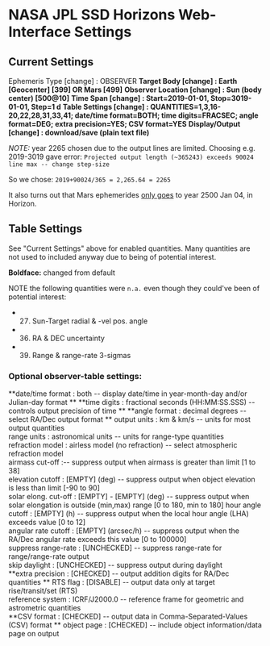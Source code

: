 # NASA JPL SSD Horizons Web-Interface Settings

## Current Settings

Ephemeris Type [change] :  	OBSERVER
**Target Body [change] :  	 	Earth [Geocenter] [399]   OR   Mars [499]**
**Observer Location [change] :  	Sun (body center) [500@10]**
**Time Span [change] :  	Start=2019-01-01, Stop=3019-01-01, Step=1 d**
**Table Settings [change] : 	QUANTITIES=1,3,16-20,22,28,31,33,41; date/time format=BOTH; time digits=FRACSEC; angle format=DEG; extra precision=YES; CSV format=YES**
**Display/Output [change] : 	download/save (plain text file)**

_NOTE:_
year 2265 chosen due to the output lines are limited. Choosing e.g. 2019-3019 gave error:
`Projected output length (~365243) exceeds 90024 line max -- change step-size`

So we chose:
`2019+90024/365 = 2,265.64 = 2265`

It also turns out that Mars ephemerides [only goes](https://ssd.jpl.nasa.gov/eph_spans.cgi?id=A) to year 2500 Jan 04, in Horizon.

## Table Settings

See "Current Settings" above for enabled quantities. Many quantities are not used to included anyway due to being of potential interest.

**Boldface:** changed from default

NOTE the following quantities were `n.a.` even though they could've been of potential interest:
- 27.	Sun-Target radial & -vel pos. angle
- 36.	RA & DEC uncertainty
- 39.	Range & range-rate 3-sigmas

### Optional observer-table settings:
**date/time format : both   -- display date/time in year-month-day and/or Julian-day format  **
**time digits : fractional seconds (HH:MM:SS.SSS)   -- controls output precision of time  **
**angle format : decimal degrees   -- select RA/Dec output format  **
output units : km & km/s   -- units for most output quantities  
range units : astronomical units   -- units for range-type quantities  
refraction model : airless model (no refraction)   -- select atmospheric refraction model  
airmass cut-off :-- suppress output when airmass is greater than limit [1 to 38]  
elevation cutoff : [EMPTY]   (deg) -- suppress output when object elevation is less than limit [-90 to 90]  
solar elong. cut-off : [EMPTY] - [EMPTY]   (deg) -- suppress output when solar elongation is outside (min,max) range [0 to 180, min to 180]
hour angle cutoff : [EMPTY]   (h) -- suppress output when the local hour angle (LHA) exceeds value [0 to 12]  
angular rate cutoff : [EMPTY]   (arcsec/h) -- suppress output when the RA/Dec angular rate exceeds this value [0 to 100000]  
suppress range-rate : [UNCHECKED]   -- suppress range-rate for range/range-rate output  
skip daylight : [UNCHECKED]   -- suppress output during daylight  
**extra precision : [CHECKED]   -- output addition digits for RA/Dec quantities  **
RTS flag : [DISABLE]   -- output data only at target rise/transit/set (RTS)  
reference system : ICRF/J2000.0	 -- reference frame for geometric and astrometric quantities  
**CSV format : [CHECKED]   -- output data in Comma-Separated-Values (CSV) format  **
object page : [CHECKED]   -- include object information/data page on output  
